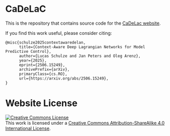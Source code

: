 # CaDeLaC

This is the repository that contains source code for the [CaDeLac website](https://schulze18.github.io/cadelac_website).

If you find this work useful, please consider citing:
```
@misc{schulze2025contextawaredelan,
      title={Context-Aware Deep Lagrangian Networks for Model Predictive Control}, 
      author={Lucas Schulze and Jan Peters and Oleg Arenz},
      year={2025},
      eprint={2506.15249},
      archivePrefix={arXiv},
      primaryClass={cs.RO},
      url={https://arxiv.org/abs/2506.15249}, 
}
```

# Website License
<a rel="license" href="http://creativecommons.org/licenses/by-sa/4.0/"><img alt="Creative Commons License" style="border-width:0" src="https://i.creativecommons.org/l/by-sa/4.0/88x31.png" /></a><br />This work is licensed under a <a rel="license" href="http://creativecommons.org/licenses/by-sa/4.0/">Creative Commons Attribution-ShareAlike 4.0 International License</a>.
